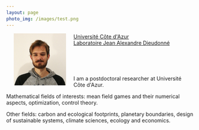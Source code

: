 ```yaml
---
layout: page
photo_img: /images/test.png
---
```

<style type="text/css">

#example { width: 100%; }

#example img {
float: left;
margin: 0px 20px;
}

</style>

<div id="example">

<img alt = "Photo de profil." src="images/photo-pierre.jpg" alt="Example" width = "140"
height = "140">
<p>
<a href ="https://univ-cotedazur.fr"> Université Côte d'Azur </a> <br>
 <a href ="https://univ-cotedazur.fr/laboratoires/laboratoire-jean-alexandre-dieudonne-ljad"> Laboratoire Jean Alexandre Dieudonné </a> <br>
   <br>
</p>
</div>

<br>
<br>

I am a postdoctoral researcher at Université Côte d'Azur.

Mathematical fields of interests: mean field games and their numerical aspects, optimization, control theory.

Other fields: carbon and ecological footprints, planetary boundaries, design of sustainable systems, climate sciences, ecology and economics.
